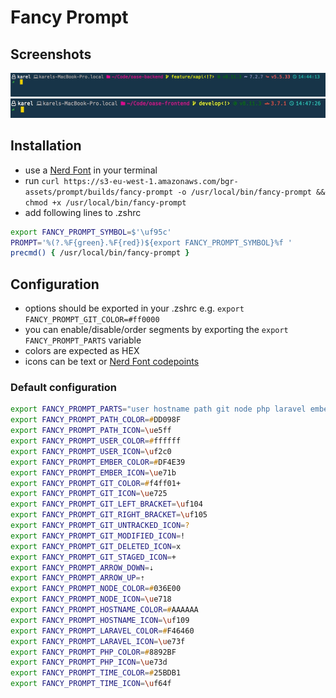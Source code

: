 # Fancy Prompt

## Screenshots

![laravel](img/screen.jpg)
![ember](img/screen2.jpg)

## Installation

- use a [Nerd Font](https://github.com/ryanoasis/nerd-fonts) in your terminal
- run `curl https://s3-eu-west-1.amazonaws.com/bgr-assets/prompt/builds/fancy-prompt -o /usr/local/bin/fancy-prompt && chmod +x /usr/local/bin/fancy-prompt`
- add following lines to .zshrc
```zsh
export FANCY_PROMPT_SYMBOL=$'\uf95c'
PROMPT='%(?.%F{green}.%F{red})${export FANCY_PROMPT_SYMBOL}%f '
precmd() { /usr/local/bin/fancy-prompt }
```

## Configuration

- options should be exported in your .zshrc e.g. `export FANCY_PROMPT_GIT_COLOR=#ff0000`
- you can enable/disable/order segments by exporting the `export FANCY_PROMPT_PARTS` variable
- colors are expected as HEX
- icons can be text or [Nerd Font codepoints](https://nerdfonts.com/#cheat-sheet)

### Default configuration

```zsh
export FANCY_PROMPT_PARTS="user hostname path git node php laravel ember time"
export FANCY_PROMPT_PATH_COLOR=#DD098F 
export FANCY_PROMPT_PATH_ICON=\ue5ff  
export FANCY_PROMPT_USER_COLOR=#ffffff
export FANCY_PROMPT_USER_ICON=\uf2c0
export FANCY_PROMPT_EMBER_COLOR=#DF4E39 
export FANCY_PROMPT_EMBER_ICON=\ue71b  
export FANCY_PROMPT_GIT_COLOR=#f4ff01+
export FANCY_PROMPT_GIT_ICON=\ue725
export FANCY_PROMPT_GIT_LEFT_BRACKET=\uf104
export FANCY_PROMPT_GIT_RIGHT_BRACKET=\uf105
export FANCY_PROMPT_GIT_UNTRACKED_ICON=?
export FANCY_PROMPT_GIT_MODIFIED_ICON=!
export FANCY_PROMPT_GIT_DELETED_ICON=x
export FANCY_PROMPT_GIT_STAGED_ICON=+
export FANCY_PROMPT_ARROW_DOWN=⇣
export FANCY_PROMPT_ARROW_UP=⇡
export FANCY_PROMPT_NODE_COLOR=#036E00 
export FANCY_PROMPT_NODE_ICON=\ue718  
export FANCY_PROMPT_HOSTNAME_COLOR=#AAAAAA 
export FANCY_PROMPT_HOSTNAME_ICON=\uf109  
export FANCY_PROMPT_LARAVEL_COLOR=#F46460 
export FANCY_PROMPT_LARAVEL_ICON=\ue73f  
export FANCY_PROMPT_PHP_COLOR=#8892BF 
export FANCY_PROMPT_PHP_ICON=\ue73d  
export FANCY_PROMPT_TIME_COLOR=#25BDB1 
export FANCY_PROMPT_TIME_ICON=\uf64f 
```